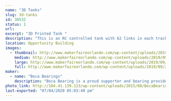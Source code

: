 ```yaml
---
name: "3D Tanks"
slug: 3d-tanks
id: 38532
status: 1
url: 
excerpt: "3D Printed Tank "
description: "This is an RC controlled tank with 62 links in each track.  Each side has 3 very complex suspension assemblies. Weighting at 12 lbs this is one of the largest 3-D printed projects printed at Boca Bearings."
location: Opportunity Building
images:
  - thumbnail: http://www.makerfaireorlando.com/wp-content/uploads/2019/09/20190425_170509.jpg
    medium: http://www.makerfaireorlando.com/wp-content/uploads/2019/09/20190425_170509.jpg
    large: http://www.makerfaireorlando.com/wp-content/uploads/2019/09/20190425_170509.jpg
    full: http://www.makerfaireorlando.com/wp-content/uploads/2019/09/20190425_170509.jpg
maker:
  - name: "Boca Bearings"
    description: "Boca Bearing is a proud supporter and bearing provider for makers all over the world. Based in South Florida, Boca Bearings provides all types of bearings for robotics, remote-controlled aircraft, 3D printers, industrial equipment- you name it! If it rotates, it probably has our bearing inside of it! "
photo_link: http://104.41.139.123/wp-content/uploads/2015/08/BocaBearings-Logo-Tagline-1024x427.jpg
last-exported: "07/04/2020 05:03:40 pm"
---
```

